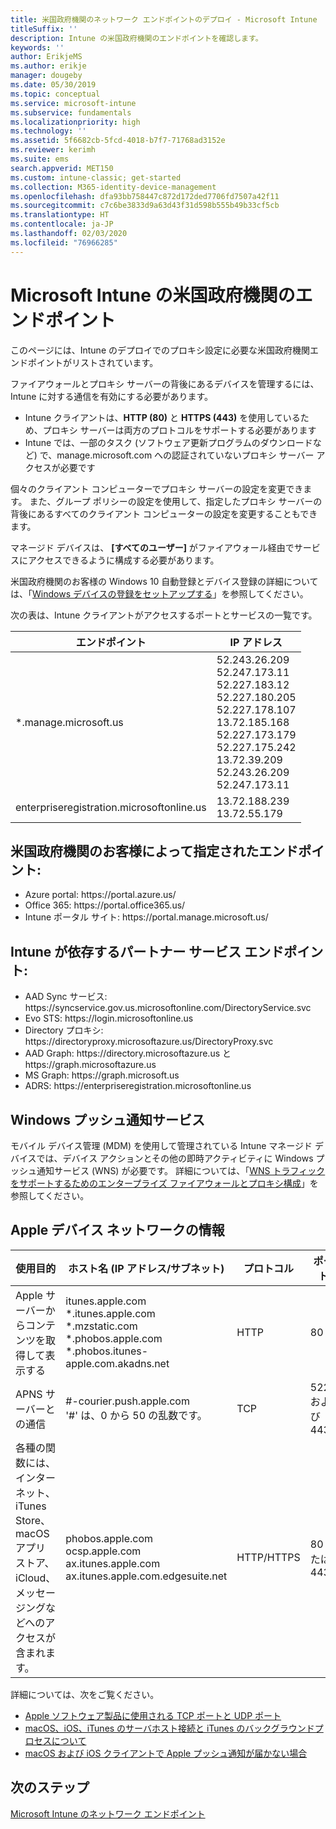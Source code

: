 ```yaml
---
title: 米国政府機関のネットワーク エンドポイントのデプロイ - Microsoft Intune
titleSuffix: ''
description: Intune の米国政府機関のエンドポイントを確認します。
keywords: ''
author: ErikjeMS
ms.author: erikje
manager: dougeby
ms.date: 05/30/2019
ms.topic: conceptual
ms.service: microsoft-intune
ms.subservice: fundamentals
ms.localizationpriority: high
ms.technology: ''
ms.assetid: 5f6682cb-5fcd-4018-b7f7-71768ad3152e
ms.reviewer: kerimh
ms.suite: ems
search.appverid: MET150
ms.custom: intune-classic; get-started
ms.collection: M365-identity-device-management
ms.openlocfilehash: dfa93bb758447c872d172ded7706fd7507a42f11
ms.sourcegitcommit: c7c6be3833d9a63d43f31d598b555b49b33cf5cb
ms.translationtype: HT
ms.contentlocale: ja-JP
ms.lasthandoff: 02/03/2020
ms.locfileid: "76966285"
---
```

# <a name="us-government-endpoints-for-microsoft-intune"></a>Microsoft Intune の米国政府機関のエンドポイント

このページには、Intune のデプロイでのプロキシ設定に必要な米国政府機関エンドポイントがリストされています。

ファイアウォールとプロキシ サーバーの背後にあるデバイスを管理するには、Intune に対する通信を有効にする必要があります。

- Intune クライアントは、**HTTP (80)** と **HTTPS (443)** を使用しているため、プロキシ サーバーは両方のプロトコルをサポートする必要があります
- Intune では、一部のタスク (ソフトウェア更新プログラムのダウンロードなど) で、manage.microsoft.com への認証されていないプロキシ サーバー アクセスが必要です

個々のクライアント コンピューターでプロキシ サーバーの設定を変更できます。 また、グループ ポリシーの設定を使用して、指定したプロキシ サーバーの背後にあるすべてのクライアント コンピューターの設定を変更することもできます。

マネージド デバイスは、 **[すべてのユーザー]** がファイアウォール経由でサービスにアクセスできるように構成する必要があります。

米国政府機関のお客様の Windows 10 自動登録とデバイス登録の詳細については、「[Windows デバイスの登録をセットアップする](../enrollment/windows-enroll.md#windows-10-auto-enrollment-and-device-registration)」を参照してください。

次の表は、Intune クライアントがアクセスするポートとサービスの一覧です。

|**エンドポイント**|**IP アドレス**|
|---------------------|-----------|
|*.manage.microsoft.us | 52.243.26.209 <br> 52.247.173.11 <br> 52.227.183.12 <br>52.227.180.205 <br> 52.227.178.107 <br> 13.72.185.168 <br> 52.227.173.179 <br> 52.227.175.242 <br> 13.72.39.209 <br> 52.243.26.209 <br> 52.247.173.11 |
| enterpriseregistration.microsoftonline.us | 13.72.188.239 <br> 13.72.55.179 |

## <a name="us-government-customer-designated-endpoints"></a>米国政府機関のお客様によって指定されたエンドポイント:
- Azure portal: https:\//portal.azure.us/ 
- Office 365: https:\//portal.office365.us/ 
- Intune ポータル サイト: https:\//portal.manage.microsoft.us/ 

## <a name="partner-service-endpoints-that-intune-depends-on"></a>Intune が依存するパートナー サービス エンドポイント:
- AAD Sync サービス: https:\//syncservice.gov.us.microsoftonline.com/DirectoryService.svc
- Evo STS: https:\//login.microsoftonline.us
- Directory プロキシ: https:\//directoryproxy.microsoftazure.us/DirectoryProxy.svc
- AAD Graph: https:\//directory.microsoftazure.us と https:\//graph.microsoftazure.us
- MS Graph: https:\//graph.microsoft.us
- ADRS: https:\//enterpriseregistration.microsoftonline.us

## <a name="windows-push-notification-services"></a>Windows プッシュ通知サービス
モバイル デバイス管理 (MDM) を使用して管理されている Intune マネージド デバイスでは、デバイス アクションとその他の即時アクティビティに Windows プッシュ通知サービス (WNS) が必要です。 詳細については、「[WNS トラフィックをサポートするためのエンタープライズ ファイアウォールとプロキシ構成](https://docs.microsoft.com/windows/uwp/design/shell/tiles-and-notifications/firewall-allowlist-config)」を参照してください。

## <a name="apple-device-network-information"></a>Apple デバイス ネットワークの情報

|**使用目的**|**ホスト名 (IP アドレス/サブネット)**|**プロトコル**|**ポート**|
|------------|-----------|------------|-----------|
|Apple サーバーからコンテンツを取得して表示する|itunes.apple.com<br>\*.itunes.apple.com<br>\*.mzstatic.com<br>\*.phobos.apple.com<br>\*.phobos.itunes-apple.com.akadns.net|HTTP|80|
|APNS サーバーとの通信|#-courier.push.apple.com<br>'#' は、0 から 50 の乱数です。|TCP|5223 および 443|
|各種の関数には、インターネット、iTunes Store、macOS アプリ ストア、iCloud、メッセージングなどへのアクセスが含まれます。|phobos.apple.com<br>ocsp.apple.com<br>ax.itunes.apple.com<br>ax.itunes.apple.com.edgesuite.net|HTTP/HTTPS|80 または 443|

詳細については、次をご覧ください。

- [Apple ソフトウェア製品に使用される TCP ポートと UDP ポート](https://support.apple.com/HT202944)
- [macOS、iOS、iTunes のサーバホスト接続と iTunes のバックグラウンドプロセスについて](https://support.apple.com/HT201999)
- [macOS および iOS クライアントで Apple プッシュ通知が届かない場合](https://support.apple.com/HT203609)

## <a name="next-steps"></a>次のステップ
[Microsoft Intune のネットワーク エンドポイント](intune-endpoints.md)

